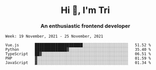 <h1 align="center">Hi 👋, I'm Tri</h1>
<h3 align="center">An enthusiastic frontend developer</h3>

<!--START_SECTION:waka-->
```text
Week: 19 November, 2021 - 25 November, 2021

Vue.js       █████████████████████░░░░░░░░░░░░░░░░░░░░   51.52 % 
Python       ██████████████▓░░░░░░░░░░░░░░░░░░░░░░░░░░   35.40 % 
TypeScript   ██▓░░░░░░░░░░░░░░░░░░░░░░░░░░░░░░░░░░░░░░   06.51 % 
PHP          ▓░░░░░░░░░░░░░░░░░░░░░░░░░░░░░░░░░░░░░░░░   01.59 % 
JavaScript   ▓░░░░░░░░░░░░░░░░░░░░░░░░░░░░░░░░░░░░░░░░   01.34 % 
```
<!--END_SECTION:waka-->
